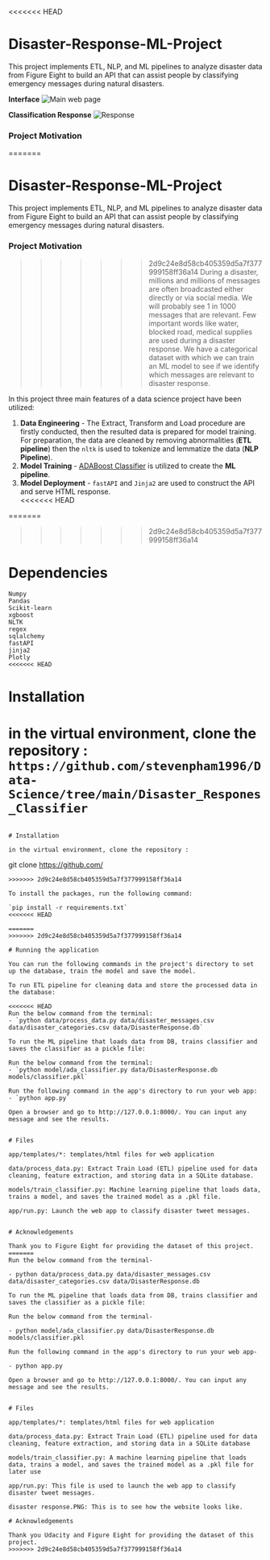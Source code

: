 <<<<<<< HEAD
# Disaster-Response-ML-Project  

This project implements ETL, NLP, and ML pipelines to analyze disaster data from Figure Eight to build an API that can assist people by classifying emergency messages during natural disasters.

**Interface**
![Main web page](https://github.com/stevenpham1996/Data-Science/blob/8d9f5adbd98149f99f112c954cdf66f04ef99d36/Disaster_Respones_Classifier/images/interface.png)    

**Classification Response**
![Response](https://github.com/stevenpham1996/Data-Science/blob/8d9f5adbd98149f99f112c954cdf66f04ef99d36/Disaster_Respones_Classifier/images/Screenshot_1.png)  


### Project Motivation  

=======
# Disaster-Response-ML-Project
This project implements ETL, NLP, and ML pipelines to analyze disaster data from Figure Eight to build an API that can assist people by classifying emergency messages during natural disasters.
  

### Project Motivation
>>>>>>> 2d9c24e8d58cb405359d5a7f377999158ff36a14
During a disaster, millions and millions of messages are often broadcasted either directly or via social media. We will probably see 1 in 1000 messages that are relevant. Few important words like water, blocked road, medical supplies are used during a disaster response. We have a categorical dataset with which we can train an ML model to see if we identify which messages are relevant to disaster response.

In this project three main features of a data science project have been utilized:

1. **Data Engineering** - The Extract, Transform and Load procedure are firstly conducted, then the resulted data is prepared for model training. For preparation, the data are cleaned by removing abnormalities (**ETL pipeline**) then the `nltk` is used to tokenize and lemmatize the data (**NLP Pipeline**).
2. **Model Training** - [ADABoost Classifier](https://scikit-learn.org/stable/modules/generated/sklearn.ensemble.AdaBoostClassifier.html) is utilized to create the **ML pipeline**.
3. **Model Deployment** - `fastAPI` and `Jinja2` are used to construct the API and serve HTML response.  
<<<<<<< HEAD
  
=======
>>>>>>> 2d9c24e8d58cb405359d5a7f377999158ff36a14

# Dependencies

```
Numpy
Pandas
Scikit-learn
xgboost
NLTK
regex
sqlalchemy
fastAPI
jinja2
Plotly
<<<<<<< HEAD
```  


# Installation   

in the virtual environment, clone the repository :
```https://github.com/stevenpham1996/Data-Science/tree/main/Disaster_Respones_Classifier```
=======
```

# Installation  

in the virtual environment, clone the repository :
```
git clone https://github.com/
```
>>>>>>> 2d9c24e8d58cb405359d5a7f377999158ff36a14

To install the packages, run the following command:

`pip install -r requirements.txt`  
<<<<<<< HEAD
  
=======
>>>>>>> 2d9c24e8d58cb405359d5a7f377999158ff36a14

# Running the application  

You can run the following commands in the project's directory to set up the database, train the model and save the model.

To run ETL pipeline for cleaning data and store the processed data in the database:

<<<<<<< HEAD
Run the below command from the terminal:
- `python data/process_data.py data/disaster_messages.csv data/disaster_categories.csv data/DisasterResponse.db`
  
To run the ML pipeline that loads data from DB, trains classifier and saves the classifier as a pickle file:

Run the below command from the terminal:
- `python model/ada_classifier.py data/DisasterResponse.db models/classifier.pkl`
  
Run the following command in the app's directory to run your web app:
- `python app.py`

Open a browser and go to http://127.0.0.1:8000/. You can input any message and see the results.
  

# Files  

app/templates/*: templates/html files for web application

data/process_data.py: Extract Train Load (ETL) pipeline used for data cleaning, feature extraction, and storing data in a SQLite database.

models/train_classifier.py: Machine learning pipeline that loads data, trains a model, and saves the trained model as a .pkl file.

app/run.py: Launch the web app to classify disaster tweet messages.  
  

# Acknowledgements  

Thank you to Figure Eight for providing the dataset of this project.
=======
Run the below command from the terminal-

- python data/process_data.py data/disaster_messages.csv data/disaster_categories.csv data/DisasterResponse.db

To run the ML pipeline that loads data from DB, trains classifier and saves the classifier as a pickle file:

Run the below command from the terminal-

- python model/ada_classifier.py data/DisasterResponse.db models/classifier.pkl

Run the following command in the app's directory to run your web app-

- python app.py

Open a browser and go to http://127.0.0.1:8000/. You can input any message and see the results.


# Files

app/templates/*: templates/html files for web application

data/process_data.py: Extract Train Load (ETL) pipeline used for data cleaning, feature extraction, and storing data in a SQLite database

models/train_classifier.py: A machine learning pipeline that loads data, trains a model, and saves the trained model as a .pkl file for later use

app/run.py: This file is used to launch the web app to classify disaster tweet messages.

disaster response.PNG: This is to see how the website looks like.

# Acknowledgements

Thank you Udacity and Figure Eight for providing the dataset of this project.
>>>>>>> 2d9c24e8d58cb405359d5a7f377999158ff36a14

